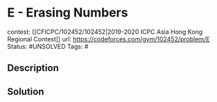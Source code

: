 # E - Erasing Numbers

contest: [[CFICPC/102452/102452|2019-2020 ICPC Asia Hong Kong Regional Contest]]
url: https://codeforces.com/gym/102452/problem/E
Status: #UNSOLVED
Tags: #

## Description

## Solution

